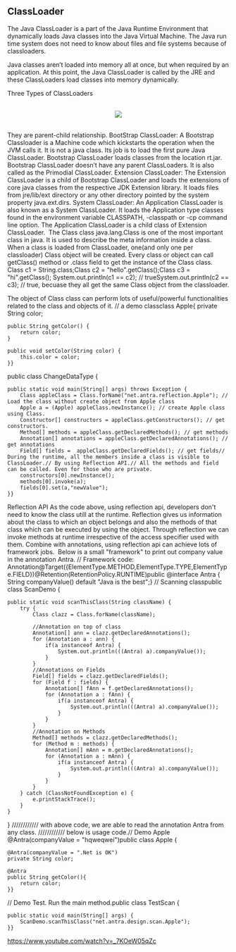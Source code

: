 ## ClassLoader
The Java ClassLoader is a part of the Java Runtime Environment that dynamically loads Java classes into the Java Virtual Machine. The Java run time system does not need to know about files and file systems because of classloaders.  

Java classes aren’t loaded into memory all at once, but when required by an application. At this point, the Java ClassLoader is called by the JRE and these ClassLoaders load classes into memory dynamically.  

Three Types of ClassLoaders

<br>
<div align="center">
    <img src="https://github.com/shenkaidong/Core-Java-Basic/edit/master/note/java/13%20-%20JVM%20-%20Classloader%20&%20Reflection%20API//pic/Assignment_13_1.png">
</div>
<br>


They are parent-child relationship.
BootStrap ClassLoader: A Bootstrap Classloader is a Machine code which kickstarts the operation when the JVM calls it. It is not a java class. Its job is to load the first pure Java ClassLoader. Bootstrap ClassLoader loads classes from the location rt.jar. Bootstrap ClassLoader doesn’t have any parent ClassLoaders. It is also called as the Primodial ClassLoader.
Extension ClassLoader: The Extension ClassLoader is a child of Bootstrap ClassLoader and loads the extensions of core java classes from the respective JDK Extension library. It loads files from jre/lib/ext directory or any other directory pointed by the system property java.ext.dirs.
System ClassLoader: An Application ClassLoader is also known as a System ClassLoader. It loads the Application type classes found in the environment variable CLASSPATH, -classpath or -cp command line option. The Application ClassLoader is a child class of Extension ClassLoader.
 The Class class
java.lang.Class is one of the most important class in java. It is used to describe the meta information inside a class. When a class is loaded from ClassLoader, one(and only one per classloader) Class object will be created.
Every class or object can call getClass() method or .class field to get the instance of the Class class.
Class c1 = String.class;Class c2 = "hello".getClass();Class c3 = "hi".getClass();
System.out.println(c1 == c2); // trueSystem.out.println(c2 == c3); // true, becuase they all get the same Class object from the classloader.

The object of Class class can perform lots of useful/powerful functionalities related to the class and objects of it.
// a demo classclass Apple{
    private String color;

    public String getColor() {
        return color;
    }

    public void setColor(String color) {
        this.color = color;
    }}

public class ChangeDataType {

    public static void main(String[] args) throws Exception {
        Class appleClass = Class.forName("net.antra.reflection.Apple"); // Load the class without create object from Apple class
        Apple a = (Apple) appleClass.newInstance(); // create Apple class using Class.
        Constructor[] constructors = appleClass.getConstructors(); // get constructors.
        Method[] methods = appleClass.getDeclaredMethods(); // get methods
        Annotation[] annotations = appleClass.getDeclaredAnnotations(); // get annotations
        Field[] fields =  appleClass.getDeclaredFields(); // get fields// During the runtime, all the members inside a class is visible to ClassLoader.// By using Reflection API.// All the methods and field can be called. Even for those who are private.
        constructors[0].newInstance();
        methods[0].invoke(a);
        fields[0].set(a,"newValue");
    }}
Reflection API
As the code above, using reflection api, developers don't need to know the class utill at the runtime. Reflection gives us information about the class to which an object belongs and also the methods of that class which can be executed by using the object. Through reflection we can invoke methods at runtime irrespective of the access specifier used with them.
Combine with annotations, using reflection api can achieve lots of framework jobs. 
Below is a small "framework" to print out company value in the annotation Antra.
// Framework code: Annotation@Target({ElementType.METHOD,ElementType.TYPE,ElementType.FIELD})@Retention(RetentionPolicy.RUNTIME)public @interface Antra {
    String companyValue() default "Java is the best";}
// Scanning classpublic class ScanDemo {

    public static void scanThisClass(String className) {
        try {
            Class clazz = Class.forName(className);
                        
            //Annotation on top of class
            Annotation[] ann = clazz.getDeclaredAnnotations();
            for (Annotation a : ann) {
                if(a instanceof Antra) {
                    System.out.println(((Antra) a).companyValue());
                }
            }
            //Annotations on Fields
            Field[] fields = clazz.getDeclaredFields();
            for (Field f : fields) {
                Annotation[] fAnn = f.getDeclaredAnnotations();
                for (Annotation a : fAnn) {
                    if(a instanceof Antra) {
                        System.out.println(((Antra) a).companyValue());
                    }
                }
            }
            //Annotation on Methods
            Method[] methods = clazz.getDeclaredMethods();
            for (Method m : methods) {
                Annotation[] mAnn = m.getDeclaredAnnotations();           
                for (Annotation a : mAnn) {
                    if(a instanceof Antra) {
                        System.out.println(((Antra) a).companyValue());
                    }
                }
            }
        } catch (ClassNotFoundException e) {
            e.printStackTrace();
        }
    }
}
//////////// with above code, we are able to read the annotation Antra from any class.
//////////// below is usage code.// Demo Apple @Antra(companyValue = "hqweqwei")public class Apple {

    @Antra(companyValue = ".Net is OK")
    private String color;

    @Antra
    public String getColor(){
        return color;
    }}
// Demo Test. Run the main method.public class TestScan {

    public static void main(String[] args) {
        ScanDemo.scanThisClass("net.antra.design.scan.Apple");
    }}


https://www.youtube.com/watch?v=_7KOeW05qZc
